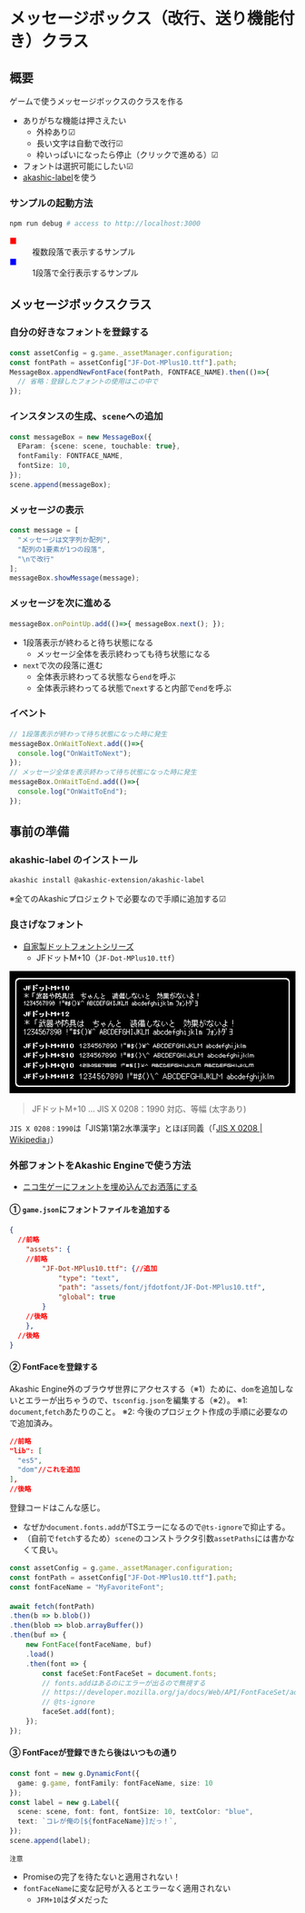メッセージボックス（改行、送り機能付き）クラス
==============================================

概要
----

ゲームで使うメッセージボックスのクラスを作る

- ありがちな機能は押さえたい
  - 外枠あり☑
  - 長い文字は自動で改行☑
  - 枠いっぱいになったら停止（クリックで進める）☑
- フォントは選択可能にしたい☑
- [akashic-label](https://github.com/akashic-games/akashic-label)を使う

### サンプルの起動方法

```sh
npm run debug # access to http://localhost:3000
```

<dl>
<dt style="color: red;">■</dt>
<dd>複数段落で表示するサンプル</dd>
<dt style="color: blue;">■</dt>
<dd>1段落で全行表示するサンプル</dd>
</dl>

メッセージボックスクラス
------------------------

### 自分の好きなフォントを登録する

```ts
const assetConfig = g.game._assetManager.configuration;
const fontPath = assetConfig["JF-Dot-MPlus10.ttf"].path;
MessageBox.appendNewFontFace(fontPath, FONTFACE_NAME).then(()=>{
  // 省略：登録したフォントの使用はこの中で
});
```

### インスタンスの生成、`scene`への追加

```ts
const messageBox = new MessageBox({
  EParam: {scene: scene, touchable: true},
  fontFamily: FONTFACE_NAME,
  fontSize: 10,
});
scene.append(messageBox);
```

### メッセージの表示

```ts
const message = [
  "メッセージは文字列か配列",
  "配列の1要素が1つの段落",
  "\nで改行"
];
messageBox.showMessage(message);
```

### メッセージを次に進める

```ts
messageBox.onPointUp.add(()=>{ messageBox.next(); });
```

- 1段落表示が終わると待ち状態になる
  - メッセージ全体を表示終わっても待ち状態になる
- `next`で次の段落に進む
  - 全体表示終わってる状態なら`end`を呼ぶ
  - 全体表示終わってる状態で`next`すると内部で`end`を呼ぶ

### イベント

```ts
// 1段落表示が終わって待ち状態になった時に発生
messageBox.OnWaitToNext.add(()=>{
  console.log("OnWaitToNext");
});
// メッセージ全体を表示終わって待ち状態になった時に発生
messageBox.OnWaitToEnd.add(()=>{
  console.log("OnWaitToEnd");
});
```


事前の準備
----------

### akashic-label のインストール

```sh
akashic install @akashic-extension/akashic-label
```
※全てのAkashicプロジェクトで必要なので手順に追加する☑

### 良さげなフォント

- [自家製ドットフォントシリーズ](http://jikasei.me/font/jf-dotfont/)
  - JFドットM+10（`JF-Dot-MPlus10.ttf`）

![](./jfdotfont-sample-mplus.png)

> JFドットM+10 … JIS X 0208：1990 対応、等幅 (太字あり)

`JIS X 0208：1990`は「JIS第1第2水準漢字」とほぼ同義（「[JIS X 0208 | Wikipedia](https://ja.wikipedia.org/wiki/JIS_X_0208)」）

### 外部フォントをAkashic Engineで使う方法

- [ニコ生ゲーにフォントを埋め込んでお洒落にする](https://isobe-yaki.hateblo.jp/entry/2023/05/15/024253)

#### ① `game.json`にフォントファイルを追加する
```json
{
  //前略
	"assets": {
    //前略
		"JF-Dot-MPlus10.ttf": {//追加
			"type": "text",
			"path": "assets/font/jfdotfont/JF-Dot-MPlus10.ttf",
			"global": true
		}
    //後略
	},
  //後略
}
```

#### ② FontFaceを登録する

Akashic Engine外のブラウザ世界にアクセスする（※1）ために、`dom`を追加しないとエラーが出ちゃうので、`tsconfig.json`を編集する（※2）。
※1: `document`,`fetch`あたりのこと。
※2: 今後のプロジェクト作成の手順に必要なので追加済み。

```json
//前略
"lib": [
  "es5",
  "dom"//これを追加
],
//後略
```

登録コードはこんな感じ。
- なぜか`document.fonts.add`がTSエラーになるので`@ts-ignore`で抑止する。
- （自前で`fetch`するため）`scene`のコンストラクタ引数`assetPaths`には書かなくて良い。

```ts
const assetConfig = g.game._assetManager.configuration;
const fontPath = assetConfig["JF-Dot-MPlus10.ttf"].path;
const fontFaceName = "MyFavoriteFont";

await fetch(fontPath)
.then(b => b.blob())
.then(blob => blob.arrayBuffer())
.then(buf => {
    new FontFace(fontFaceName, buf)
    .load()
    .then(font => {
        const faceSet:FontFaceSet = document.fonts;
        // fonts.addはあるのにエラーが出るので無視する
        // https://developer.mozilla.org/ja/docs/Web/API/FontFaceSet/add
        // @ts-ignore
        faceSet.add(font);
    });
});        
```

#### ③ FontFaceが登録できたら後はいつもの通り

```ts
const font = new g.DynamicFont({
  game: g.game, fontFamily: fontFaceName, size: 10
});
const label = new g.Label({
  scene: scene, font: font, fontSize: 10, textColor: "blue",
  text: `コレが俺の[${fontFaceName}]だっ！`,
});
scene.append(label);
```

`注意`
- Promiseの完了を待たないと適用されない！
- `fontFaceName`に変な記号が入るとエラーなく適用されない
  - `JFM+10`はダメだった

